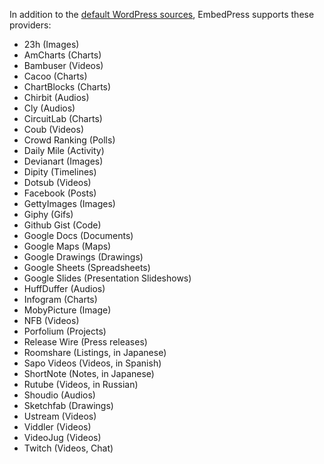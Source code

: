 In addition to the [default WordPress sources](https://codex.wordpress.org/Embeds#Okay.2C_So_What_Sites_Can_I_Embed_From.3F), EmbedPress supports these providers:

- 23h (Images)
- AmCharts (Charts)
- Bambuser (Videos)
- Cacoo (Charts)
- ChartBlocks (Charts)
- Chirbit (Audios)
- Cly (Audios)
- CircuitLab (Charts)
- Coub (Videos)
- Crowd Ranking (Polls)
- Daily Mile (Activity)
- Devianart (Images)
- Dipity (Timelines)
- Dotsub (Videos)
- Facebook (Posts)
- GettyImages (Images)
- Giphy (Gifs)
- Github Gist (Code)
- Google Docs (Documents)
- Google Maps (Maps)
- Google Drawings (Drawings)
- Google Sheets (Spreadsheets)
- Google Slides (Presentation Slideshows)
- HuffDuffer (Audios)
- Infogram (Charts)
- MobyPicture (Image)
- NFB (Videos)
- Porfolium (Projects)
- Release Wire (Press releases)
- Roomshare (Listings, in Japanese)
- Sapo Videos (Videos, in Spanish)
- ShortNote (Notes, in Japanese)
- Rutube (Videos, in Russian)
- Shoudio (Audios)
- Sketchfab (Drawings)
- Ustream (Videos)
- Viddler (Videos)
- VideoJug (Videos)
- Twitch (Videos, Chat)
